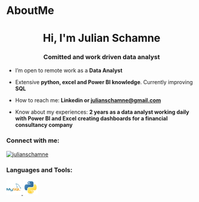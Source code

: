 # AboutMe
<h1 align="center">Hi, I'm Julian Schamne</h1>
<h3 align="center">Comitted and work driven data analyst </h3>

- I’m open to remote work as a **Data Analyst**

- Extensive **python, excel and Power BI knowledge**. Currently improving **SQL** 

- How to reach me: **Linkedin or julianschamne@gmail.com**

- Know about my experiences: **2 years as a data analyst working daily with Power BI and Excel creating dashboards for a financial consultancy company**

<h3 align="left">Connect with me:</h3>
<p align="left">
<a href="https://linkedin.com/in/julianschamne" target="blank"><img align="center" src="https://raw.githubusercontent.com/rahuldkjain/github-profile-readme-generator/master/src/images/icons/Social/linked-in-alt.svg" alt="julianschamne" height="30" width="40" /></a>
</p>

<h3 align="left">Languages and Tools:</h3>
<p align="left"> <a href="https://www.mysql.com/" target="_blank" rel="noreferrer"> <img src="https://raw.githubusercontent.com/devicons/devicon/master/icons/mysql/mysql-original-wordmark.svg" alt="mysql" width="40" height="40"/> </a> <a href="https://www.python.org" target="_blank" rel="noreferrer"> <img src="https://raw.githubusercontent.com/devicons/devicon/master/icons/python/python-original.svg" alt="python" width="40" height="40"/> </a> </p>
